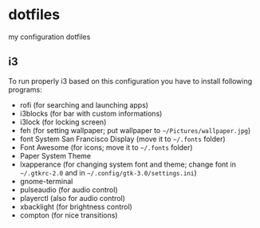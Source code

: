 # dotfiles
my configuration dotfiles

## i3
To run properly i3 based on this configuration you have to install following programs:
* rofi (for searching and launching apps)
* i3blocks (for bar with custom informations)
* i3lock (for locking screen)
* feh (for setting wallpaper; put wallpaper to `~/Pictures/wallpaper.jpg`)
* font System San Francisco Display (move it to `~/.fonts` folder)
* Font Awesome (for icons; move it to `~/.fonts` folder)
* Paper System Theme
* lxapperance (for changing system font and theme; change font in `~/.gtkrc-2.0` and in `~/.config/gtk-3.0/settings.ini`)
* gnome-terminal
* pulseaudio (for audio control)
* playerctl (also for audio control)
* xbacklight (for brightness control)
* compton (for nice transitions)
